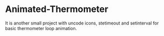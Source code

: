 # Animated-Thermometer
It is another small project with uncode icons, stetimeout and setinterval for basic thermometer loop animation.
